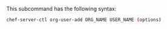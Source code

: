 This subcommand has the following syntax:

``` bash
chef-server-ctl org-user-add ORG_NAME USER_NAME (options)
```